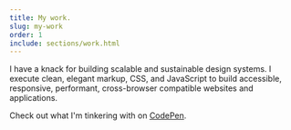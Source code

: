 ```yaml
---
title: My work.
slug: my-work
order: 1
include: sections/work.html
---
```


I have a knack for building scalable and sustainable design systems. I execute clean, elegant markup, CSS, and JavaScript to build accessible, responsive, performant, cross-browser compatible websites and applications.

Check out what I'm tinkering with on [CodePen](https://codepen.io/danedmonds/pens/public).
